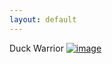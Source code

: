 ```yaml
---
layout: default
---
```


Duck Warrior
[![image](./_images/duckWarrior.jpg "duckWarrior.jpg")](https://cameronsjlevine.github.io/duckWarrior.md)
